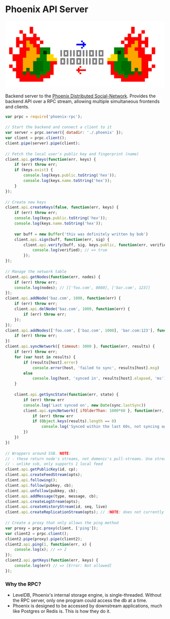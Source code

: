 # Phoenix API Server

![phoenix-rpc](phoenix-rpc.png)

Backend server to the [Phoenix Distributed Social-Network](https://github.com/pfraze/phoenix). Provides the backend API over a RPC stream, allowing multiple simultaneous frontends and clients.


```javascript
var prpc = require('phoenix-rpc');

// Start the backend and connect a client to it
var server = prpc.server({ datadir: './.phoenix' });
var client = prpc.client();
client.pipe(server).pipe(client);

// Fetch the local user's public key and fingerprint (name)
client.api.getKeys(function(err, keys) {
	if (err) throw err;
	if (keys.exist) {
		console.log(keys.public.toString('hex'));
		console.log(keys.name.toString('hex'));
	}
});

// Create new keys
client.api.createKeys(false, function(err, keys) {
	if (err) throw err;
	console.log(keys.public.toString('hex'));
	console.log(keys.name.toString('hex'));

	var buff = new Buffer('this was definitely written by bob')
	client.api.sign(buff, function(err, sig) {
		client.api.verify(buff, sig, keys.public, function(err, verified) {
			console.log(verified); // => true
		});
});

// Manage the network table
client.api.getNodes(function(err, nodes) {
	if (err) throw err;
	console.log(nodes); // [['foo.com', 8080], ['bar.com', 123]]
});
client.api.addNode('baz.com', 1000, function(err) {
	if (err) throw err;
	client.api.delNode('baz.com', 1000, function(err) {
		if (err) throw err;
	});
});
client.api.addNodes(['foo.com', ['baz.com', 1000], 'bar.com:123'], function(err) {
	if (err) throw err;
})
client.api.syncNetwork({ timeout: 3000 }, function(err, results) {
	if (err) throw err;
	for (var host in results) {
		if (results[host].error)
			console.error(host, 'failed to sync', results[host].msg)
		else
			console.log(host, 'synced in', results[host].elapsed, 'ms')
	}

	client.api.getSyncState(function(err, state) {
		if (err) throw err
		console.log('Last synced on', new Date(sync.lastSync))
		client.api.syncNetwork({ ifOlderThan: 1000*60 }, function(err, results) {
			if (err) throw err
			if (Object.keys(results).length == 0)
				console.log('Synced within the last 60s, not syncing again')
		})
	})
})

// Wrappers around SSB. NOTE:
// - these return node's streams, not domenic's pull-streams. Use stream-to-pull-stream to convert them
// - unlike ssb, only supports 1 local feed
client.api.getPublicKey(id, cp);
client.api.createFeedStream(opts);
client.api.following();	
client.api.follow(pubkey, cb);
client.api.unfollow(pubkey, cb);
client.api.addMessage(type, message, cb);
client.api.createLogStream(opts);
client.api.createHistoryStream(id, seq, live)
client.api.createReplicationStream(opts); // :NOTE: does not currently support the 'end' callback

// Create a proxy that only allows the ping method
var proxy = prpc.proxy(client, ['ping']);
var client2 = prpc.client();
client2.pipe(proxy).pipe(client2);
client2.api.ping(1, function(err, x) {
	console.log(x); // => 2
});
client2.api.getKeys(function(err, keys) {
	console.log(err) // => [Error: Not allowed]
});
```

### Why the RPC?

 - LevelDB, Phoenix's internal storage engine, is single-threaded. Without the RPC server, only one program could access the db at a time.
 - Phoenix is designed to be accessed by downstream applications, much like Postgres or Redis is. This is how they do it.
